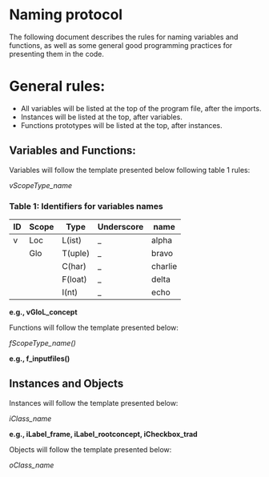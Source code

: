 # Naming protocol
The following document describes the rules for naming variables and functions, as well as some general good programming practices for presenting them in the code.

# General rules:
-	All variables will be listed at the top of the program file, after the imports.
-	Instances will be listed at the top, after variables.
-	Functions prototypes will be listed at the top, after instances.
## Variables and Functions:
Variables will follow the template presented below following table 1 rules:

*vScopeType_name*
 
 ### Table 1: Identifiers for variables names
| ID	| Scope |	Type |	Underscore |	name |
|-----|-------|------|-------------|-------|
|  v | Loc |	L(ist) |	_	| alpha |
|   |	Glo	| T(uple) |	_	| bravo |
|   |		| C(har) |	_	| charlie |
|   |		| F(loat) |	_ |	delta |
|   |		| I(nt) |	_ |	echo |

**e.g., vGloL_concept**

Functions will follow the template presented below:

*fScopeType_name()*

**e.g., f_inputfiles()**

## Instances and Objects
Instances will follow the template presented below:

*iClass_name*

**e.g., iLabel_frame, iLabel_rootconcept, iCheckbox_trad**

Objects will follow the template presented below:

*oClass_name*
